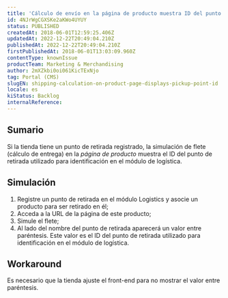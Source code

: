 ```yaml
---
title: 'Cálculo de envío en la página de producto muestra ID del punto de retirada'
id: 4NJrWgCGXSKe2aKWo4UYUY
status: PUBLISHED
createdAt: 2018-06-01T12:59:25.406Z
updatedAt: 2022-12-22T20:49:04.210Z
publishedAt: 2022-12-22T20:49:04.210Z
firstPublishedAt: 2018-06-01T13:03:09.960Z
contentType: knownIssue
productTeam: Marketing & Merchandising
author: 2mXZkbi0oi061KicTExNjo
tag: Portal (CMS)
slugEN: shipping-calculation-on-product-page-displays-pickup-point-id
locale: es
kiStatus: Backlog
internalReference: 
---
```


## Sumario

Si la tienda tiene un punto de retirada registrado, la simulación de flete (cálculo de entrega) en la *página de producto* muestra el ID del punto de retirada utilizado para identificación en el módulo de logística.

## Simulación

1. Registre un punto de retirada en el módulo Logistics y asocie un producto para ser retirado en él;
2. Acceda a la URL de la página de este producto;
3. Simule el flete;
4. Al lado del nombre del punto de retirada aparecerá un valor entre paréntesis. Este valor es el ID del punto de retirada utilizado para identificación en el módulo de logística.

## Workaround

Es necesario que la tienda ajuste el front-end para no mostrar el valor entre paréntesis.

